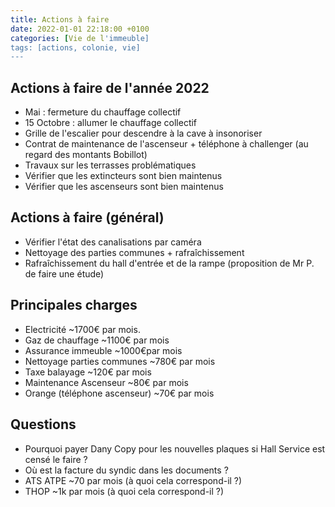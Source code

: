 ```yaml
---
title: Actions à faire
date: 2022-01-01 22:18:00 +0100
categories: [Vie de l'immeuble]
tags: [actions, colonie, vie]
---
```


## Actions à faire de l'année 2022
- Mai : fermeture du chauffage collectif 
- 15 Octobre : allumer le chauffage collectif
- Grille de l'escalier pour descendre à la cave à insonoriser
- Contrat de maintenance de l'ascenseur + téléphone à challenger (au regard des montants Bobillot)
- Travaux sur les terrasses problématiques
- Vérifier que les extincteurs sont bien maintenus
- Vérifier que les ascenseurs sont bien maintenus

## Actions à faire (général)
- Vérifier l'état des canalisations par caméra
- Nettoyage des parties communes + rafraîchissement 
- Rafraîchissement du hall d'entrée et de la rampe (proposition de Mr P. de faire une étude)

## Principales charges 
- Electricité ~1700€ par mois.
- Gaz de chauffage ~1100€ par mois
- Assurance immeuble ~1000€par mois
- Nettoyage parties communes ~780€ par mois
- Taxe balayage ~120€ par mois
- Maintenance Ascenseur ~80€ par mois
- Orange (téléphone ascenseur) ~70€ par mois

## Questions 
- Pourquoi payer Dany Copy pour les nouvelles plaques si Hall Service est censé le faire ?
- Où est la facture du syndic dans les documents ?
- ATS ATPE ~70 par mois (à quoi cela correspond-il ?)
- THOP ~1k par mois (à quoi cela correspond-il ?)
